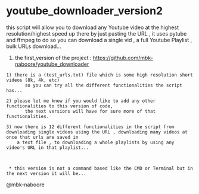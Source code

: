 # youtube_downloader_version2
  this script will allow you to download any Youtube video at the highest resolution/highest speed up there by just pasting the URL , it uses pytube and ffmpeg to do so you can download a single vid , a full Youtube Playlist , bulk URLs download... 


  1) the first_version of the project : https://github.com/mbk-naboore/youtube_downloader
  
  
    
    
    
    1) there is a (test_urls.txt) file which is some high resolution short videos (8k, 4k, etc) 
           so you can try all the different functionalities the script has...
           
    2) please let me know if you would like to add any other functionalities to this version of code, 
           the next versions will have for sure more of that functionalities.
    
    3) now there is 12 different functionalities in the script from downloading single videos using the URL , downloading many videos at once that urls are saved in 
        a text file , to downloading a whole playlists by using any video's URL in that playlist...
     
  
  
     * this version is not a command based like the CMD or Terminal but in the next version it will be...
  
  @mbk-naboore
  
